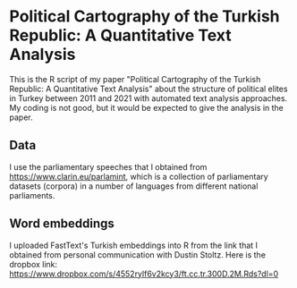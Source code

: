 # Political Cartography of the Turkish Republic: A Quantitative Text Analysis

This is the R script of my paper "Political Cartography of the Turkish Republic: A Quantitative Text Analysis" about the structure of political elites in Turkey between 2011 and 2021 with automated text analysis approaches.
My coding is not good, but it would be expected to give the analysis in the paper.
## Data ##
I use the parliamentary speeches that I obtained from https://www.clarin.eu/parlamint, which is a collection of parliamentary datasets (corpora) in a number of languages from different national parliaments.
## Word embeddings ##
I uploaded FastText's Turkish embeddings into R from the link that I obtained from personal communication with Dustin Stoltz.
Here is the dropbox link:  https://www.dropbox.com/s/4552rylf6v2kcy3/ft.cc.tr.300D.2M.Rds?dl=0

